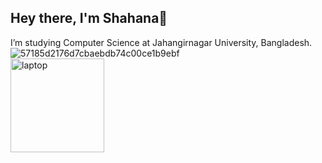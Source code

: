 ## Hey there, I'm Shahana👋
I’m studying Computer Science at Jahangirnagar University, Bangladesh.
![57185d2176d7cbaebdb74c00ce1b9ebf](https://user-images.githubusercontent.com/54450304/176963866-a3df4ce3-3004-4818-974a-9e5478189f2a.gif)
<img data-target="animated-image.replacedImage" alt="laptop" class="AnimatedImagePlayer-animatedImage" src="https://user-images.githubusercontent.com/54450304/176963866-a3df4ce3-3004-4818-974a-9e5478189f2a.gif" height="150" style="width: 150px; display: block; opacity: 1;">
<!--
**Asmaul-Shahana/Asmaul-Shahana** is a ✨ _special_ ✨ repository because its `README.md` (this file) appears on your GitHub profile.

Here are some ideas to get you started:
-->
